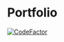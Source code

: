 # Portfolio
[![CodeFactor](https://www.codefactor.io/repository/github/zacharyhuguet/portfolio/badge)](https://www.codefactor.io/repository/github/zacharyhuguet/portfolio)
